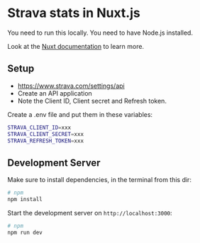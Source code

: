 # Strava stats in Nuxt.js

You need to run this locally. You need to have Node.js installed.

Look at the [Nuxt documentation](https://nuxt.com/docs/getting-started/introduction) to learn more.

## Setup
- https://www.strava.com/settings/api
- Create an API application
- Note the Client ID, Client secret and Refresh token.

Create a .env file and put them in these variables:

```bash
STRAVA_CLIENT_ID=xxx
STRAVA_CLIENT_SECRET=xxx
STRAVA_REFRESH_TOKEN=xxx
```

## Development Server

Make sure to install dependencies, in the terminal from this dir:

```bash
# npm
npm install
```

Start the development server on `http://localhost:3000`:

```bash
# npm
npm run dev
```